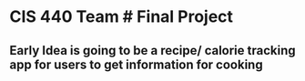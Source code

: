 # CIS 440 Team # Final Project

## Early Idea is going to be a recipe/ calorie tracking app for users to get information for cooking

